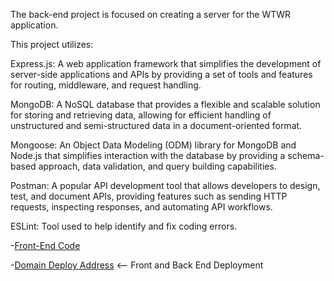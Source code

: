 The back-end project is focused on creating a server for the WTWR application.

This project utilizes:

Express.js: A web application framework that simplifies the development of server-side applications and APIs by providing a set of tools and features for routing, middleware, and request handling.

MongoDB: A NoSQL database that provides a flexible and scalable solution for storing and retrieving data, allowing for efficient handling of unstructured and semi-structured data in a document-oriented format.

Mongoose: An Object Data Modeling (ODM) library for MongoDB and Node.js that simplifies interaction with the database by providing a schema-based approach, data validation, and query building capabilities.

Postman: A popular API development tool that allows developers to design, test, and document APIs, providing features such as sending HTTP requests, inspecting responses, and automating API workflows.

ESLint: Tool used to help identify and fix coding errors.

-[Front-End Code](https://github.com/piratejing/se_project_react)

-[Domain Deploy Address](api.bingchilling.offbitch.com/) <-- Front and Back End Deployment

